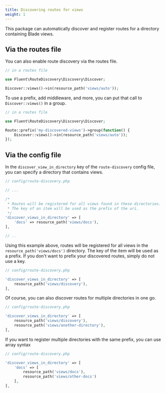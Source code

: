 ```yaml
---
title: Discovering routes for views
weight: 1
---
```


This package can automatically discover and register routes for a directory containing Blade views.

## Via the routes file

You can also enable route discovery via the routes file.

```php
// in a routes file

use Fluent\RouteDiscovery\Discovery\Discover;

Discover::views()->in(resource_path('views/auto'));
```

To use a prefix, add middleware, and more, you can put that call to `Discover::views()` in a group.

```php
// in a routes file

use Fluent\RouteDiscovery\Discovery\Discover;

Route::prefix('my-discovered-views')->group(function() {
    Discover::views()->in(resource_path('views/auto'));
});
```

## Via the config file

In the `discover_view_in_directory` key of the `route-discovery` config file, you can specify a directory that contains views.

```php
// config/route-discovery.php

// ...

/*
 * Routes will be registered for all views found in these directories.
 * The key of an item will be used as the prefix of the uri.
 */
'discover_views_in_directory' => [
    'docs' => resource_path('views/docs'),
],

// ..
```

Using this example above, routes will be registered for all views in the `resource_path('views/docs')` directory. The key of the item will be used as a prefix. If you don't want to prefix your discovered routes, simply do not use a key.

```php
// config/route-discovery.php

'discover_views_in_directory' => [
    resource_path('views/discovery'),
],
```

Of course, you can also discover routes for multiple directories in one go.

```php
// config/route-discovery.php

'discover_views_in_directory' => [
    resource_path('views/discovery'),
    resource_path('views/another-directory'),
],
```

If you want to register multiple directories with the same prefix, you can use array syntax

```php
// config/route-discovery.php

'discover_views_in_directory' => [
    'docs' => [
        resource_path('views/docs'), 
        resource_path('views/other-docs')
    ],
],
```


